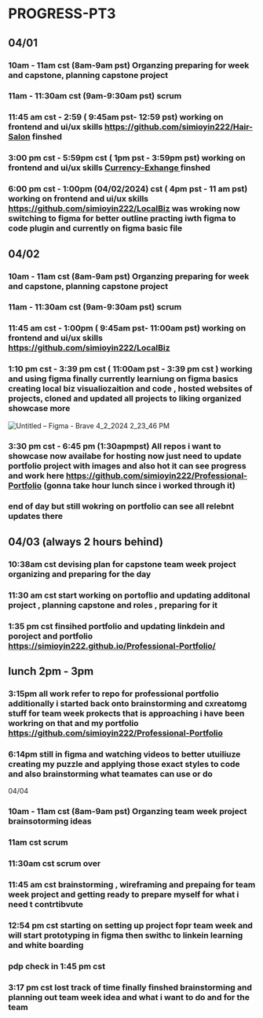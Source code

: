 # PROGRESS-PT3

## 04/01 
### 10am - 11am cst (8am-9am pst) Organzing preparing for week and capstone, planning capstone project
### 11am - 11:30am cst (9am-9:30am pst) scrum
### 11:45 am cst - 2:59 ( 9:45am pst- 12:59 pst) working on frontend and ui/ux skills https://github.com/simioyin222/Hair-Salon finshed
### 3:00 pm cst - 5:59pm cst ( 1pm pst - 3:59pm pst) working on frontend and ui/ux skills  [Currency-Exhange ](https://github.com/simioyin222/Currency-Exhange) finshed
### 6:00 pm cst - 1:00pm (04/02/2024) cst ( 4pm pst - 11 am pst) working on frontend and ui/ux skills  https://github.com/simioyin222/LocalBiz was wroking now switching to figma for better outline practing iwth figma to code plugin and currently on figma basic file 

## 04/02 
### 10am - 11am cst (8am-9am pst) Organzing preparing for week and capstone, planning capstone project
### 11am - 11:30am cst (9am-9:30am pst) scrum
### 11:45 am cst - 1:00pm ( 9:45am pst- 11:00am pst) working on frontend and ui/ux skills  https://github.com/simioyin222/LocalBiz
### 1:10 pm cst - 3:39 pm  cst ( 11:00am pst - 3:39 pm cst ) working and using figma finally currently learniung on figma basics creating local biz visualiozaition and code , hosted websites of projects, cloned and updated all projects to liking organized showcase more
![Untitled – Figma - Brave 4_2_2024 2_23_46 PM](https://github.com/simioyin222/PROGRESS-PT3/assets/141048058/6cb48bf8-f6a2-452e-9a59-b6f579b9cc6c)
###  3:30 pm cst - 6:45 pm (1:30apmpst) All repos i want to showcase now availabe for hosting now just need to update portfolio project with images and also hot it can see progress and work here https://github.com/simioyin222/Professional-Portfolio (gonna take hour lunch since i worked through it) 
### end of day but still wokring on portfolio can see all relebnt updates there 


## 04/03 (always 2 hours behind)
### 10:38am cst devising plan for capstone team week project organizing and preparing for the day
### 11:30 am cst start working on portoflio and updating additonal project , planning capstone and roles , preparing for it 
### 1:35 pm cst finsihed portfolio and updating linkdein and poroject and portfolio https://simioyin222.github.io/Professional-Portfolio/
## lunch 2pm - 3pm 

### 3:15pm all work refer to repo for professional portfolio additionally i started back onto brainstorming and cxreatomg stuff for team week prokects that is approaching i have been workring on that and my portfolio https://github.com/simioyin222/Professional-Portfolio
###  6:14pm still in figma and watching videos to better utuiliuze creating my puzzle and applying those exact styles to code and also brainstorming what teamates can use or do 

04/04 
### 10am - 11am cst (8am-9am pst) Organzing team week project brainsotorming ideas
### 11am cst scrum 
### 11:30am cst scrum over 
### 11:45 am cst brainstorming , wireframing and prepaing for team week project and getting ready to prepare myself for what i need t contrtibvute
### 12:54 pm cst starting on setting up project fopr team week and will start prototyping in figma then swithc to linkein learning and white boarding 
### pdp check in 1:45 pm cst 
### 3:17 pm cst lost track of time finally finshed brainstorming and planning out team week idea and what i want to do and for the team 
### 
